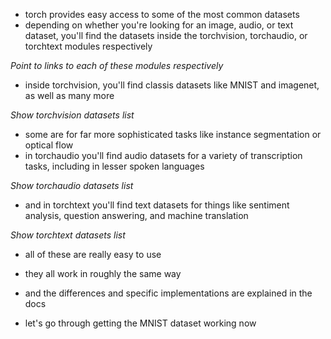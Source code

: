 - torch provides easy access to some of the most common datasets
- depending on whether you're looking for an image, audio, or text dataset, you'll find the datasets inside the torchvision, torchaudio, or torchtext modules respectively

_Point to links to each of these modules respectively_

- inside torchvision, you'll find classis datasets like MNIST and imagenet, as well as many more

_Show torchvision datasets list_

- some are for far more sophisticated tasks like instance segmentation or optical flow
- in torchaudio you'll find audio datasets for a variety of transcription tasks, including in lesser spoken languages

_Show torchaudio datasets list_

- and in torchtext you'll find text datasets for things like sentiment analysis, question answering, and machine translation

_Show torchtext datasets list_

- all of these are really easy to use
- they all work in roughly the same way
- and the differences and specific implementations are explained in the docs

- let's go through getting the MNIST dataset working now
